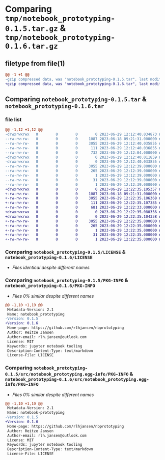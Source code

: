 # Comparing `tmp/notebook_prototyping-0.1.5.tar.gz` & `tmp/notebook_prototyping-0.1.6.tar.gz`

## filetype from file(1)

```diff
@@ -1 +1 @@
-gzip compressed data, was "notebook_prototyping-0.1.5.tar", last modified: Thu Jun 29 12:12:40 2023, max compression
+gzip compressed data, was "notebook_prototyping-0.1.6.tar", last modified: Thu Jun 29 12:22:35 2023, max compression
```

## Comparing `notebook_prototyping-0.1.5.tar` & `notebook_prototyping-0.1.6.tar`

### file list

```diff
@@ -1,12 +1,12 @@
-drwxrwxrwx   0        0        0        0 2023-06-29 12:12:40.034873 notebook_prototyping-0.1.5/
--rw-rw-rw-   0        0        0     1087 2023-06-18 09:21:31.000000 notebook_prototyping-0.1.5/LICENSE
--rw-rw-rw-   0        0        0     3055 2023-06-29 12:12:40.035855 notebook_prototyping-0.1.5/PKG-INFO
--rw-rw-rw-   0        0        0      111 2023-06-29 12:12:40.036855 notebook_prototyping-0.1.5/setup.cfg
--rw-rw-rw-   0        0        0      732 2023-06-29 12:12:04.000000 notebook_prototyping-0.1.5/setup.py
-drwxrwxrwx   0        0        0        0 2023-06-29 12:12:40.011859 notebook_prototyping-0.1.5/src/
-drwxrwxrwx   0        0        0        0 2023-06-29 12:12:40.033855 notebook_prototyping-0.1.5/src/notebook_prototyping.egg-info/
--rw-rw-rw-   0        0        0     3055 2023-06-29 12:12:39.000000 notebook_prototyping-0.1.5/src/notebook_prototyping.egg-info/PKG-INFO
--rw-rw-rw-   0        0        0      265 2023-06-29 12:12:39.000000 notebook_prototyping-0.1.5/src/notebook_prototyping.egg-info/SOURCES.txt
--rw-rw-rw-   0        0        0        1 2023-06-29 12:12:39.000000 notebook_prototyping-0.1.5/src/notebook_prototyping.egg-info/dependency_links.txt
--rw-rw-rw-   0        0        0       31 2023-06-29 12:12:39.000000 notebook_prototyping-0.1.5/src/notebook_prototyping.egg-info/requires.txt
--rw-rw-rw-   0        0        0        1 2023-06-29 12:12:39.000000 notebook_prototyping-0.1.5/src/notebook_prototyping.egg-info/top_level.txt
+drwxrwxrwx   0        0        0        0 2023-06-29 12:22:35.105357 notebook_prototyping-0.1.6/
+-rw-rw-rw-   0        0        0     1087 2023-06-18 09:21:31.000000 notebook_prototyping-0.1.6/LICENSE
+-rw-rw-rw-   0        0        0     3055 2023-06-29 12:22:35.106368 notebook_prototyping-0.1.6/PKG-INFO
+-rw-rw-rw-   0        0        0      111 2023-06-29 12:22:35.107385 notebook_prototyping-0.1.6/setup.cfg
+-rw-rw-rw-   0        0        0      681 2023-06-29 12:22:33.000000 notebook_prototyping-0.1.6/setup.py
+drwxrwxrwx   0        0        0        0 2023-06-29 12:22:35.080356 notebook_prototyping-0.1.6/src/
+drwxrwxrwx   0        0        0        0 2023-06-29 12:22:35.104358 notebook_prototyping-0.1.6/src/notebook_prototyping.egg-info/
+-rw-rw-rw-   0        0        0     3055 2023-06-29 12:22:35.000000 notebook_prototyping-0.1.6/src/notebook_prototyping.egg-info/PKG-INFO
+-rw-rw-rw-   0        0        0      265 2023-06-29 12:22:35.000000 notebook_prototyping-0.1.6/src/notebook_prototyping.egg-info/SOURCES.txt
+-rw-rw-rw-   0        0        0        1 2023-06-29 12:22:35.000000 notebook_prototyping-0.1.6/src/notebook_prototyping.egg-info/dependency_links.txt
+-rw-rw-rw-   0        0        0       31 2023-06-29 12:22:35.000000 notebook_prototyping-0.1.6/src/notebook_prototyping.egg-info/requires.txt
+-rw-rw-rw-   0        0        0        1 2023-06-29 12:22:35.000000 notebook_prototyping-0.1.6/src/notebook_prototyping.egg-info/top_level.txt
```

### Comparing `notebook_prototyping-0.1.5/LICENSE` & `notebook_prototyping-0.1.6/LICENSE`

 * *Files identical despite different names*

### Comparing `notebook_prototyping-0.1.5/PKG-INFO` & `notebook_prototyping-0.1.6/PKG-INFO`

 * *Files 0% similar despite different names*

```diff
@@ -1,10 +1,10 @@
 Metadata-Version: 2.1
 Name: notebook_prototyping
-Version: 0.1.5
+Version: 0.1.6
 Home-page: https://github.com/rlhjansen/nbprototyping
 Author: Reitze Jansen
 Author-email: rlh.jansen@outlook.com
 License: MIT
 Keywords: jupyter notebook tooling
 Description-Content-Type: text/markdown
 License-File: LICENSE
```

### Comparing `notebook_prototyping-0.1.5/src/notebook_prototyping.egg-info/PKG-INFO` & `notebook_prototyping-0.1.6/src/notebook_prototyping.egg-info/PKG-INFO`

 * *Files 0% similar despite different names*

```diff
@@ -1,10 +1,10 @@
 Metadata-Version: 2.1
 Name: notebook-prototyping
-Version: 0.1.5
+Version: 0.1.6
 Home-page: https://github.com/rlhjansen/nbprototyping
 Author: Reitze Jansen
 Author-email: rlh.jansen@outlook.com
 License: MIT
 Keywords: jupyter notebook tooling
 Description-Content-Type: text/markdown
 License-File: LICENSE
```


